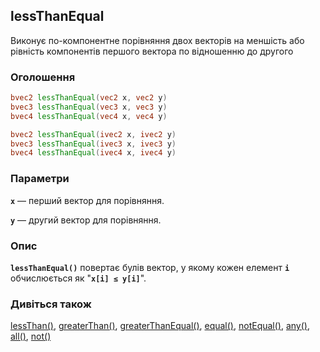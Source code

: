 ## lessThanEqual
Виконує по-компонентне порівняння двох векторів на меншість або рівність компонентів першого вектора по відношенню до другого

### Оголошення
```glsl
bvec2 lessThanEqual(vec2 x, vec2 y)  
bvec3 lessThanEqual(vec3 x, vec3 y)  
bvec4 lessThanEqual(vec4 x, vec4 y)  

bvec2 lessThanEqual(ivec2 x, ivec2 y)  
bvec3 lessThanEqual(ivec3 x, ivec3 y)  
bvec4 lessThanEqual(ivec4 x, ivec4 y)
```

### Параметри
**```x```** — перший вектор для порівняння.

**```y```** — другий вектор для порівняння.

### Опис
**```lessThanEqual()```** повертає булів вектор, у якому кожен елемент **`i`** обчислюється як "**```x[i] ≤ y[i]```**".

### Дивіться також
[lessThan()](/glossary/?lan=ua&search=lessThan), [greaterThan()](/glossary/?lan=ua&search=greaterThan), [greaterThanEqual()](/glossary/?lan=ua&search=greaterThanEqual), [equal()](/glossary/?lan=ua&search=equal), [notEqual()](/glossary/?lan=ua&search=notEqual), [any()](/glossary/?lan=ua&search=any), [all()](/glossary/?lan=ua&search=all), [not()](/glossary/?lan=ua&search=not)
